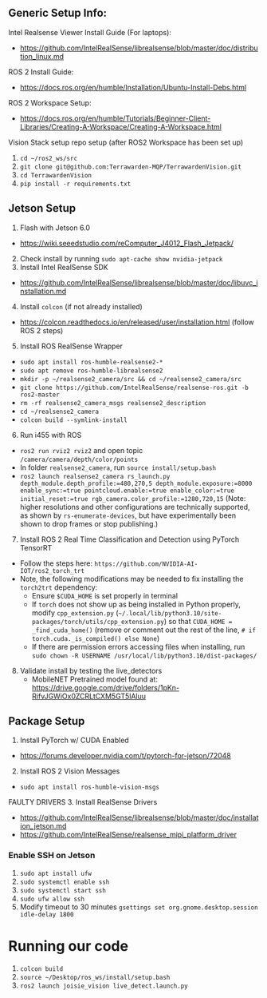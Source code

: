 ## Generic Setup Info:

Intel Realsense Viewer Install Guide (For laptops):
- https://github.com/IntelRealSense/librealsense/blob/master/doc/distribution_linux.md

ROS 2 Install Guide:
- https://docs.ros.org/en/humble/Installation/Ubuntu-Install-Debs.html

ROS 2 Workspace Setup:
- https://docs.ros.org/en/humble/Tutorials/Beginner-Client-Libraries/Creating-A-Workspace/Creating-A-Workspace.html
	
Vision Stack setup repo setup (after ROS2 Workspace has been set up)
1. `cd ~/ros2_ws/src`
2. `git clone git@github.com:Terrawarden-MQP/TerrawardenVision.git`
3. `cd TerrawardenVision`
4. `pip install -r requirements.txt`

## Jetson Setup

1.  Flash with Jetson 6.0
   - https://wiki.seeedstudio.com/reComputer_J4012_Flash_Jetpack/
2.  Check install by running `sudo apt-cache show nvidia-jetpack`
3.  Install Intel RealSense SDK
   - https://github.com/IntelRealSense/librealsense/blob/master/doc/libuvc_installation.md
4.  Install `colcon` (if not already installed)
   - https://colcon.readthedocs.io/en/released/user/installation.html (follow ROS 2 steps)
5.  Install ROS RealSense Wrapper
   - `sudo apt install ros-humble-realsense2-*`
   - `sudo apt remove ros-humble-librealsense2`
   - `mkdir -p ~/realsense2_camera/src && cd ~/realsense2_camera/src`
   - `git clone https://github.com/IntelRealSense/realsense-ros.git -b ros2-master`
   - `rm -rf realsense2_camera_msgs realsense2_description`
   - `cd ~/realsense2_camera`
   - `colcon build --symlink-install`
6.  Run i455 with ROS
   - `ros2 run rviz2 rviz2` and open topic `/camera/camera/depth/color/points`
   - In folder `realsense2_camera`, run `source install/setup.bash`
   - `ros2 launch realsense2_camera rs_launch.py depth_module.depth_profile:=480,270,5 depth_module.exposure:=8000 enable_sync:=true pointcloud.enable:=true enable_color:=true initial_reset:=true rgb_camera.color_profile:=1280,720,15`
     (Note: higher resolutions and other configurations are technically supported, as shown by `rs-enumerate-devices`, but have experimentally been shown to drop frames or stop publishing.)
7.  Install ROS 2 Real Time Classification and Detection using PyTorch TensorRT
   - Follow the steps here: `https://github.com/NVIDIA-AI-IOT/ros2_torch_trt`
   - Note, the following modifications may be needed to fix installing the `torch2trt` dependency:
      - Ensure `$CUDA_HOME` is set properly in terminal
      - If `torch` does not show up as being installed in Python properly, modify `cpp_extension.py` (`~/.local/lib/python3.10/site-packages/torch/utils/cpp_extension.py`) so that `CUDA_HOME = _find_cuda_home()` (remove or comment out the rest of the line, `# if torch.cuda._is_compiled() else None`)
      - If there are permission errors accessing files when installing, run `sudo chown -R USERNAME /usr/local/lib/python3.10/dist-packages/`
8. Validate install by testing the live_detectors
      - MobileNET Pretrained model found at: https://drive.google.com/drive/folders/1pKn-RifvJGWiOx0ZCRLtCXM5GT5lAluu

## Package Setup
1. Install PyTorch w/ CUDA Enabled
- https://forums.developer.nvidia.com/t/pytorch-for-jetson/72048
2. Install ROS 2 Vision Messages
- `sudo apt install ros-humble-vision-msgs`

FAULTY DRIVERS
3.  Install RealSense Drivers
   - https://github.com/IntelRealSense/librealsense/blob/master/doc/installation_jetson.md
   - https://github.com/IntelRealSense/realsense_mipi_platform_driver

### Enable SSH on Jetson
1.  `sudo apt install ufw`
2.  `sudo systemctl enable ssh`
3.  `sudo systemctl start ssh`
4.  `sudo ufw allow ssh`
5.  Modify timeout to 30 minutes `gsettings set org.gnome.desktop.session idle-delay 1800`

# Running our code
1. `colcon build`
2. `source ~/Desktop/ros_ws/install/setup.bash`
3. `ros2 launch joisie_vision live_detect.launch.py`